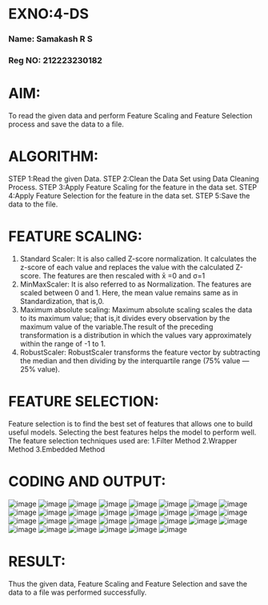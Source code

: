 # EXNO:4-DS
### Name: Samakash R S
### Reg NO: 212223230182

# AIM:
To read the given data and perform Feature Scaling and Feature Selection process and save the
data to a file.

# ALGORITHM:
STEP 1:Read the given Data.
STEP 2:Clean the Data Set using Data Cleaning Process.
STEP 3:Apply Feature Scaling for the feature in the data set.
STEP 4:Apply Feature Selection for the feature in the data set.
STEP 5:Save the data to the file.

# FEATURE SCALING:
1. Standard Scaler: It is also called Z-score normalization. It calculates the z-score of each value and replaces the value with the calculated Z-score. The features are then rescaled with x̄ =0 and σ=1
2. MinMaxScaler: It is also referred to as Normalization. The features are scaled between 0 and 1. Here, the mean value remains same as in Standardization, that is,0.
3. Maximum absolute scaling: Maximum absolute scaling scales the data to its maximum value; that is,it divides every observation by the maximum value of the variable.The result of the preceding transformation is a distribution in which the values vary approximately within the range of -1 to 1.
4. RobustScaler: RobustScaler transforms the feature vector by subtracting the median and then dividing by the interquartile range (75% value — 25% value).

# FEATURE SELECTION:
Feature selection is to find the best set of features that allows one to build useful models. Selecting the best features helps the model to perform well.
The feature selection techniques used are:
1.Filter Method
2.Wrapper Method
3.Embedded Method

# CODING AND OUTPUT:

![image](https://github.com/user-attachments/assets/f8005da7-8402-43f4-8a98-d2b43295ea8f)
![image](https://github.com/user-attachments/assets/12b56a94-86a8-43ad-9fd6-b313b7428768)
![image](https://github.com/user-attachments/assets/b00cb808-4a31-4d05-82f9-ce5f4f572882)
![image](https://github.com/user-attachments/assets/824b727a-03e8-4466-ae23-3ac4b5718ef4)
![image](https://github.com/user-attachments/assets/4c6716bb-dd84-4324-b387-d419a395fe23)
![image](https://github.com/user-attachments/assets/39b469a7-7e97-4ba1-a3bc-3e4c17aa2d04)
![image](https://github.com/user-attachments/assets/ae90ecb7-9830-4dc2-a312-70b6f7c2c0fa)
![image](https://github.com/user-attachments/assets/e5223700-4e87-46a1-a71d-2119bae9dc92)
![image](https://github.com/user-attachments/assets/3596a78e-d02f-4a81-9f78-5a2bda5710bb)
![image](https://github.com/user-attachments/assets/e46074cf-2f55-457c-9236-42d4de6f1de2)
![image](https://github.com/user-attachments/assets/f17d2ea1-c0d5-4c8e-842b-82a29f44116e)
![image](https://github.com/user-attachments/assets/c3f0a521-d014-4a29-bb69-f84195b33597)
![image](https://github.com/user-attachments/assets/a2a01c63-ac01-43c6-bca5-450dd3b1f35f)
![image](https://github.com/user-attachments/assets/f456f211-cd45-447b-838c-c8f22a7c0eb4)
![image](https://github.com/user-attachments/assets/d0c8bcd7-ceac-4c3a-b46d-bb344a311c35)
![image](https://github.com/user-attachments/assets/34cf5506-1565-466a-ae11-cfe34098eaad)
![image](https://github.com/user-attachments/assets/5968b3fc-7c3d-4ab1-a9c8-ba5dbb857952)
![image](https://github.com/user-attachments/assets/87fad7c6-82db-4a0e-beb9-271fedb8dfd9)
![image](https://github.com/user-attachments/assets/6ff470e3-2cdc-4c47-b26d-1211bd66efc9)
![image](https://github.com/user-attachments/assets/f6cc8454-38ce-43a6-afad-d7798b39d8b6)
![image](https://github.com/user-attachments/assets/6f2b4ee4-cf35-4b5d-a217-4364b96b9461)
![image](https://github.com/user-attachments/assets/d2f60dcc-03fa-4667-8bf4-7fb9b7b05255)
![image](https://github.com/user-attachments/assets/64428b89-2f9c-46da-a4a7-9945f88c1bcb)
![image](https://github.com/user-attachments/assets/d46cdcaa-ac77-4593-a891-d5f3659b3d6e)
![image](https://github.com/user-attachments/assets/772401d6-2f10-4a3a-a50b-4a28f15253b1)
![image](https://github.com/user-attachments/assets/5f8d6565-9064-462e-a724-67ddd1a5d951)
![image](https://github.com/user-attachments/assets/c6b5a99a-da01-4886-b82d-c2cbbe88666e)
![image](https://github.com/user-attachments/assets/0d43f58c-ab5e-418e-8fdd-fea92e422a14)
![image](https://github.com/user-attachments/assets/7b330436-3448-46c6-88bb-aa5fbb39a140)
![image](https://github.com/user-attachments/assets/2e096dec-2943-4dc7-a43f-95cd0627ccfb)

# RESULT:
Thus the given data, Feature Scaling and Feature Selection and save the data to a file was performed successfully.
